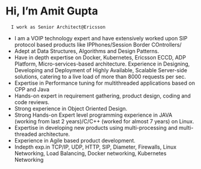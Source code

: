 # Hi, I’m Amit Gupta
      I work as Senior Architect@Ericsson
      
- I am a VOIP technology expert and have extensively worked upon SIP protocol based products like IPPhones/Session Border COntrollers/
-	Adept at Data Structures, Algorithms and Design Patterns.
-	Have in depth expertise on Docker, Kubernetes, Ericsson ECCD, ADP Platform, Micro-services-based architecture. Experience in Designing, Developing and Deployment of Highly Available, Scalable Server-side solutions, catering to a live load of more than 8000 requests per sec. 
-	Expertise in Performance tuning for multithreaded applications based on CPP and Java
-	Hands-on expert in requirement gathering, product design, coding and code reviews.
-	Strong experience in Object Oriented Design.
-	Strong Hands-on Expert level programming experience in JAVA (working from last 2 years)/C/C++ (worked for almost 7 years) on Linux.
-	Expertise in developing new products using multi-processing and multi-threaded architecture.
-	Experience in Agile based product development.
-	Indepth exp.in TCP/IP, UDP, HTTP, SIP, Diameter, Firewalls, Linux Networking, Load Balancing, Docker networking, Kubernetes Networking


<!---
amitgupta29-github/amitgupta29-github is a ✨ special ✨ repository because its `README.md` (this file) appears on your GitHub profile.
You can click the Preview link to take a look at your changes.
--->
